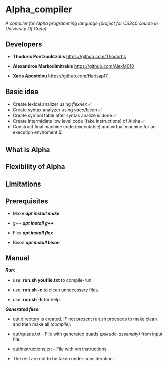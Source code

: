 # Alpha_compiler
*A compiler for *Alpha* programming language (project for CS340 course in University Of Crete)*
## Developers

- **Thodoris Pontzouktzidis** https://github.com/Thodorhs

- **Alexandros Markodimitrakis** https://github.com/AlexM010

- **Xaris Apostolou** https://github.com/Harisap17

## Basic idea
- Create lexical analizer using *flex/lex*  ✅
- Create syntax analyzer using *yacc/bison* ✅
- Create symbol table after syntax analize is done  ✅
- Create intermidiate low level code (fake instructions) of Alpha ✅
- Construct final machine code (executable) and virtual machine for an execution enviroment ⌛
## What is Alpha
## Flexibility of Alpha
## Limitations
## Prerequisites
- Make ***apt install make***

- g++ ***apt install g++***

- Flex ***apt install flex***

- Bison ***apt install bison***

## Manual
***Run:***
- use: **run.sh youfile.txt** to compile-run.

- use: **run.sh -c** to clean unnecessary files.

- use: **run.sh -h** for help.

***Generated files:***
- out directory is created. IF not present run.sh proceeds to make clean and then make all *(compile)*.

- out/quads.txt - File with generated quads *(pseudo-assembly)* from input file.

- out/instructions.txt -  File with vm instructions.

- The rest are not to be taken under consideration.

